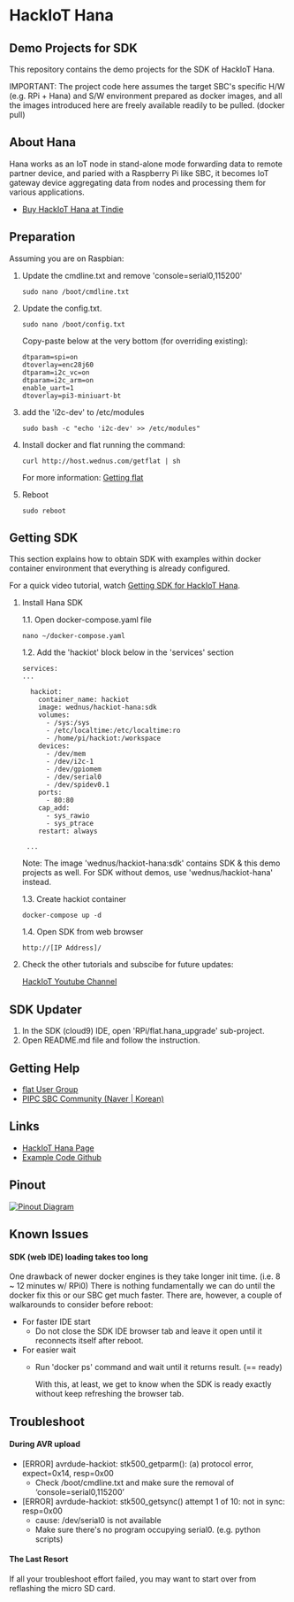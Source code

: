 HackIoT Hana
================
Demo Projects for SDK
-------------
This repository contains the demo projects for the SDK of HackIoT Hana.

IMPORTANT: The project code here assumes the target SBC's specific H/W (e.g. RPi + Hana) and S/W environment prepared as docker images,
and all the images introduced here are freely available readily to be pulled. (docker pull)

About Hana
------------------
Hana works as an IoT node in stand-alone mode forwarding data to remote partner device, and paried with a Raspberry Pi like SBC, it becomes IoT gateway device aggregating data from nodes and processing them for various applications.
- [Buy HackIoT Hana at Tindie](https://www.tindie.com/products/sundew/hackiot-hana/)


Preparation
-----------
Assuming you are on Raspbian:

1. Update the cmdline.txt and remove 'console=serial0,115200'

       sudo nano /boot/cmdline.txt

2. Update the config.txt.

       sudo nano /boot/config.txt

    Copy-paste below at the very bottom (for overriding existing):

       dtparam=spi=on
       dtoverlay=enc28j60
       dtparam=i2c_vc=on
       dtparam=i2c_arm=on
       enable_uart=1
       dtoverlay=pi3-miniuart-bt

3. add the 'i2c-dev' to /etc/modules

       sudo bash -c "echo 'i2c-dev' >> /etc/modules"

4. Install docker and flat running the command:

       curl http://host.wednus.com/getflat | sh

    For more information: [Getting flat](http://flat.wednus.com/getting_flat)

5. Reboot

       sudo reboot

Getting SDK
-----------
This section explains how to obtain SDK with examples within docker container environment that everything is already configured.

For a quick video tutorial, watch [Getting SDK for HackIoT Hana](https://youtu.be/gMTeAAD0RU8?t=66).

1. Install Hana SDK

    1.1. Open docker-compose.yaml file

       nano ~/docker-compose.yaml

    1.2. Add the 'hackiot' block below in the 'services' section

       services:
       ...

         hackiot:
           container_name: hackiot
           image: wednus/hackiot-hana:sdk
           volumes:
             - /sys:/sys
             - /etc/localtime:/etc/localtime:ro
             - /home/pi/hackiot:/workspace
           devices:
             - /dev/mem
             - /dev/i2c-1
             - /dev/gpiomem
             - /dev/serial0
             - /dev/spidev0.1
           ports:
             - 80:80
           cap_add:
             - sys_rawio
             - sys_ptrace
           restart: always

        ...
        
    Note: The image 'wednus/hackiot-hana:sdk' contains SDK & this demo projects as well. For SDK without demos, use 'wednus/hackiot-hana' instead.

    1.3. Create hackiot container

       docker-compose up -d

    1.4. Open SDK from web browser

       http://[IP Address]/

2. Check the other tutorials and subscibe for future updates:
 
   [HackIoT Youtube Channel](https://www.youtube.com/watch?v=gMTeAAD0RU8&list=PLZUCEVEg3M0zYlqqQph_oWH438ZeypqRk)

SDK Updater
-----------
1. In the SDK (cloud9) IDE, open 'RPi/flat.hana_upgrade' sub-project.
2. Open README.md file and follow the instruction.


Getting Help
------------
- [flat User Group](https://groups.google.com/d/forum/goflat)
- [PIPC SBC Community (Naver | Korean)](http://cafe.naver.com/pipc)


Links
-----
- [HackIoT Hana Page](http://flat.wednus.com/built-for-flat)
- [Example Code Github](https://github.com/wednus/hana)


Pinout
------
[![Pinout Diagram](http://flat.wednus.com/_/rsrc/1549090245745/built-for-flat/hana/HackIoT%20Hana%20-%20Pinout%20Diagram.png)](http://flat.wednus.com/built-for-flat/hana)


Known Issues
------------
#### SDK (web IDE) loading takes too long 
One drawback of newer docker engines is they take longer init time. (i.e. 8 ~ 12 minutes w/ RPi0)
There is nothing fundamentally we can do until the docker fix this or our SBC get much faster.
There are, however, a couple of walkarounds to consider before reboot:

- For faster IDE start
  - Do not close the SDK IDE browser tab and leave it open until it reconnects itself after reboot. 
- For easier wait
  - Run 'docker ps' command and wait until it returns result. (== ready)
    
    With this, at least, we get to know when the SDK is ready exactly without keep refreshing the browser tab. 


Troubleshoot
------------

#### During AVR upload
- [ERROR] avrdude-hackiot: stk500_getparm(): (a) protocol error, expect=0x14, resp=0x00
    - Check /boot/cmdline.txt and make sure the removal of ‘console=serial0,115200’
- [ERROR] avrdude-hackiot: stk500_getsync() attempt 1 of 10: not in sync: resp=0x00
    - cause: /dev/serial0 is not available
    - Make sure there's no program occupying serial0. (e.g. python scripts)

#### The Last Resort
If all your troubleshoot effort failed, you may want to start over from reflashing the micro SD card.
